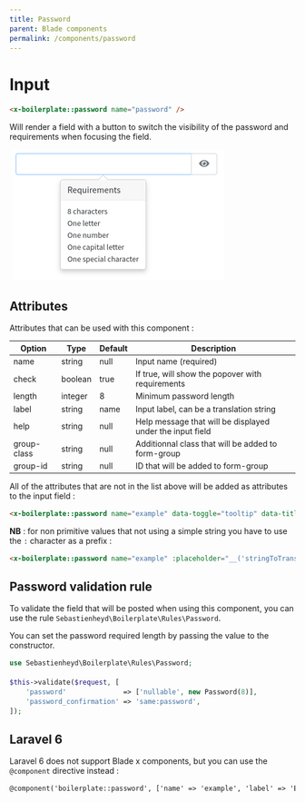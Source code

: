 ```yaml
---
title: Password
parent: Blade components
permalink: /components/password
---
```


# Input

```html
<x-boilerplate::password name="password" />
```

Will render a field with a button to switch the visibility of the password and requirements when focusing the field.

![Input](../assets/img/components/password.png)

## Attributes

Attributes that can be used with this component :

| Option | Type | Default | Description |
| --- | --- | --- | --- |
| name | string | null | Input name (required) |
| check | boolean | true | If true, will show the popover with requirements |
| length | integer | 8 | Minimum password length |
| label | string | name | Input label, can be a translation string |
| help | string | null | Help message that will be displayed under the input field |
| group-class | string | null | Additionnal class that will be added to form-group | 
| group-id | string | null | ID that will be added to form-group | 

All of the attributes that are not in the list above will be added as attributes to the input field :

```html
<x-boilerplate::password name="example" data-toggle="tooltip" data-title="Tooltip content" />
```

**NB** : for non primitive values that not using a simple string you have to use the `:` character as a prefix :

```html
<x-boilerplate::password name="example" :placeholder="__('stringToTranslate')"/>
```

## Password validation rule

To validate the field that will be posted when using this component, you can use the rule `Sebastienheyd\Boilerplate\Rules\Password`.

You can set the password required length by passing the value to the constructor.

```php
use Sebastienheyd\Boilerplate\Rules\Password;

$this->validate($request, [
    'password'              => ['nullable', new Password(8)],
    'password_confirmation' => 'same:password',
]);
```

## Laravel 6

Laravel 6 does not support Blade x components, but you can use the `@component` directive instead :

```html
@component('boilerplate::password', ['name' => 'example', 'label' => 'Example']) @endcomponent
```